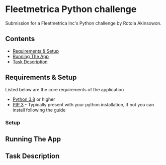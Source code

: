 # Fleetmetrica Python challenge
Submission for a Fleetmetrica Inc's Python challenge by Rotola Akinsowon. 


## Contents
* [Requirements & Setup](#Requirements-&-Setup)
* [Running The App](#running-the-app)
* [Task Description](#task-description) 


## Requirements & Setup
Listed below are the core requirements of the application
- [Python 3.8](https://www.python.org/downloads/release/python-380/) or higher
- [PIP 3](https://pip.pypa.io/en/stable/installation/) - Typically present with your python installation, if not you 
  can install following the guide

### Setup


## Running The App


## Task Description



